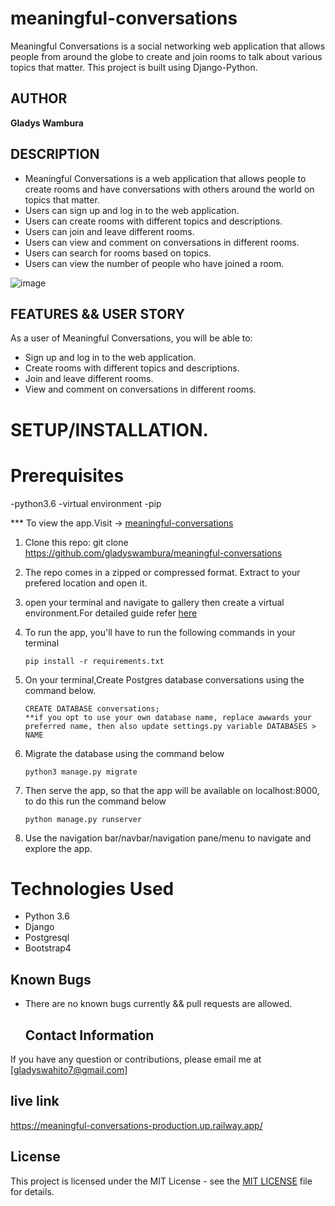 # meaningful-conversations

Meaningful Conversations is a social networking web application that allows people from around the globe to create and join rooms to talk about various topics that matter. This project is built using Django-Python.

## AUTHOR 
**Gladys Wambura**

## DESCRIPTION
- Meaningful Conversations is a web application that allows people to create rooms and have conversations with others around the world on topics that matter.
- Users can sign up and log in to the web application.
- Users can create rooms with different topics and descriptions.
- Users can join and leave different rooms.
- Users can view and comment on conversations in different rooms.
- Users can search for rooms based on topics.
- Users can view the number of people who have joined a room.

 ![image](https://user-images.githubusercontent.com/97955649/229700729-888f58d4-0151-4c6c-b8e6-26d77f67221f.png)


## FEATURES && USER STORY 
As a user of Meaningful Conversations, you will be able to:
- Sign up and log in to the web application.
- Create rooms with different topics and descriptions.
- Join and leave different rooms.
- View and comment on conversations in different rooms.

# **SETUP/INSTALLATION.**

# Prerequisites
-python3.6
-virtual environment
-pip

*** To view the app.Visit -> [meaningful-conversations](https://github.com/gladyswambura/meaningful-conversations)

1. Clone this repo: git clone https://github.com/gladyswambura/meaningful-conversations
2. The repo comes in a zipped or compressed format. Extract to your prefered location and open it.
3. open your terminal and navigate to gallery then create a virtual environment.For detailed guide refer  [here](https://packaging.python.org/guides/installing-using-pip-and-virtualenv/)
3. To run the app, you'll have to run the following commands in your terminal
    
    
       pip install -r requirements.txt
4. On your terminal,Create Postgres database conversations using the command below.


       CREATE DATABASE conversations; 
       **if you opt to use your own database name, replace awwards your preferred name, then also update settings.py variable DATABASES > NAME

5. Migrate the database using the command below


       python3 manage.py migrate
6. Then serve the app, so that the app will be available on localhost:8000, to do this run the command below


       python manage.py runserver
7. Use the navigation bar/navbar/navigation pane/menu to navigate and explore the app.


# Technologies Used

* Python 3.6
* Django
* Postgresql
* Bootstrap4


## Known Bugs  
* There are no known bugs currently && pull requests are allowed.
  

  ## Contact Information   
If you have any question or contributions, please email me at [gladyswahito7@gmail.com]  


## live link 
https://meaningful-conversations-production.up.railway.app/

## License
This project is licensed under the MIT License - see the [MIT LICENSE](LICENSE) file for details.
